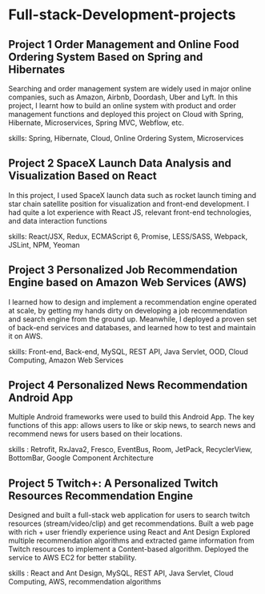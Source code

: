 # Full-stack-Development-projects 



## Project 1  Order Management and Online Food Ordering System Based on Spring and Hibernates

Searching and order management system are widely used in major online companies, such as Amazon, Airbnb, Doordash, Uber and Lyft.
In this project, I learnt how to build an online system with product and order management functions and deployed this project on 
Cloud with Spring, Hibernate, Microservices, Spring MVC, Webflow, etc.

skills: Spring, Hibernate, Cloud, Online Ordering System, Microservices



## Project 2 SpaceX Launch Data Analysis and Visualization Based on React

In this project, I used SpaceX launch data such as rocket launch timing and star chain satellite position for visualization and 
front-end development. I had quite a lot experience with React JS, relevant front-end technologies, and data interaction functions

skills: React/JSX, Redux, ECMAScript 6, Promise, LESS/SASS, Webpack, JSLint, NPM, Yeoman



## Project 3 Personalized Job Recommendation Engine based on Amazon Web Services (AWS)

I learned how to design and implement a recommendation engine operated at scale, by getting my hands dirty on developing a 
job recommendation and search engine from the ground up. Meanwhile, I deployed a proven set of back-end services and databases,
and learned how to test and maintain it on AWS. 

skills: Front-end, Back-end, MySQL, REST API, Java Servlet, OOD, Cloud Computing, Amazon Web Services



## Project 4 Personalized News Recommendation Android App

Multiple Android frameworks were used to build this Android App. The key functions of this app: allows users to like or skip news,
to search news and recommend news for users based on their locations. 

skills : Retrofit, RxJava2, Fresco, EventBus, Room, JetPack, RecyclerView, BottomBar, Google Component Architecture


## Project 5  Twitch+: A Personalized Twitch Resources Recommendation Engine

Designed and built a full-stack web application for users to search twitch resources (stream/video/clip) and get recommendations. 
Built a web page with rich + user friendly experience using React and Ant Design
Explored multiple recommendation algorithms and extracted game information from Twitch resources to implement a Content-based algorithm.
Deployed the service to AWS EC2 for better stability.

skills : React and Ant Design, MySQL, REST API, Java Servlet, Cloud Computing, AWS, recommendation algorithms

